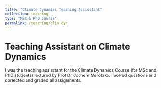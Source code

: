 ```yaml
---
title: "Climate Dynamics Teaching Assisstant"
collection: teaching
type: "MSC & PhD course"
permalink: /teaching/clim_dyn
---
```


Teaching Assistant on Climate Dynamics
======
I was the teaching assisstant for the Climate Dynamics Course (for MSc and PhD students) lectured by Prof Dr Jochem Marotzke. I solved questions and corrected and graded all assignments.
